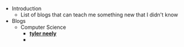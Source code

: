 - Introduction
	- List of blogs that can teach me something new that I didn't know
- Blogs
	- Computer Science
		- [**tyler neely**](https://tylerneely.com/)
		-